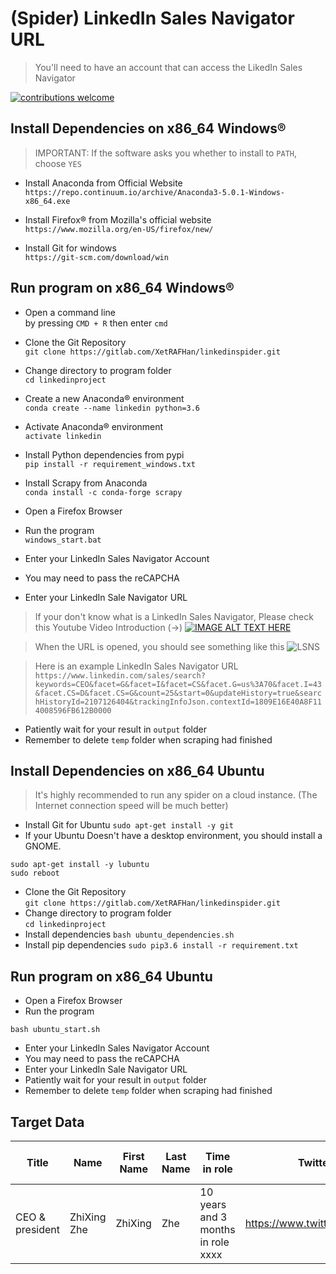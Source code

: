 # (Spider) LinkedIn Sales Navigator URL
> You'll need to have an account that can access the LikedIn Sales Navigator

[![contributions welcome](https://img.shields.io/badge/contributions-welcome-brightgreen.svg?style=flat)](https://github.com/dwyl/esta/issues)

## Install Dependencies on x86_64 Windows®
> IMPORTANT: If the software asks you whether to install to `PATH`, choose `YES`


- Install Anaconda from Official Website \
`https://repo.continuum.io/archive/Anaconda3-5.0.1-Windows-x86_64.exe`

- Install Firefox® from Mozilla's official website \
`https://www.mozilla.org/en-US/firefox/new/`

- Install Git for windows \
`https://git-scm.com/download/win`


## Run program on x86_64 Windows®
* Open a command line \
by pressing `CMD + R` then enter `cmd` 

* Clone the Git Repository \
`git clone https://gitlab.com/XetRAFHan/linkedinspider.git`
* Change directory to program folder \
`cd linkedinproject`
* Create a new Anaconda® environment \
`conda create --name linkedin python=3.6`
* Activate Anaconda® environment \
`activate linkedin`
* Install Python dependencies from pypi \
`pip install -r requirement_windows.txt`
* Install Scrapy from Anaconda \
`conda install -c conda-forge scrapy`
* Open a Firefox Browser
* Run the program \
`windows_start.bat`
* Enter your LinkedIn Sales Navigator Account
* You may need to pass the reCAPCHA
* Enter your LinkedIn Sale Navigator URL
> If your don't know what is a LinkedIn Sales Navigator, Please check this Youtube Video Introduction (->)
[![IMAGE ALT TEXT HERE](https://img.youtube.com/vi/4DwuiurKTh0/0.jpg)](https://www.youtube.com/watch?v=4DwuiurKTh0)

> When the URL is opened, you should see something like this
![LSNS](https://raw.githubusercontent.com/XetRAHF/Spider_LinkedInSalesNavigatorURL/7758fd001ee1debcf44ada0d7f8c2fcd0c801f0d/imgs/sales_navigator_eg.png)

> Here is an example LinkedIn Sales Navigator URL \
`https://www.linkedin.com/sales/search?keywords=CEO&facet=G&facet=I&facet=CS&facet.G=us%3A70&facet.I=43&facet.CS=D&facet.CS=G&count=25&start=0&updateHistory=true&searchHistoryId=2107126404&trackingInfoJson.contextId=1809E16E40A8F114008596FB612B0000`
* Patiently wait for your result in `output` folder
* Remember to delete `temp` folder when scraping had finished

## Install Dependencies on x86_64 Ubuntu
> It's highly recommended to run any spider on a cloud instance. (The Internet connection speed will be much better)

* Install Git for Ubuntu
`sudo apt-get install -y git`
* If your Ubuntu Doesn't have a desktop environment, you should install a GNOME.
```
sudo apt-get install -y lubuntu
sudo reboot
```
* Clone the Git Repository \
`git clone https://gitlab.com/XetRAFHan/linkedinspider.git`
* Change directory to program folder \
`cd linkedinproject`
* Install dependencies
`bash ubuntu_dependencies.sh`
* Install pip dependencies
`sudo pip3.6 install -r requirement.txt`

## Run program on x86_64 Ubuntu
* Open a Firefox Browser
* Run the program 

`bash ubuntu_start.sh`
* Enter your LinkedIn Sales Navigator Account
* You may need to pass the reCAPCHA
* Enter your LinkedIn Sale Navigator URL
* Patiently wait for your result in `output` folder
* Remember to delete `temp` folder when scraping had finished

## Target Data
		
| Title | Name | First Name | Last Name | Time in role | Twitter | Contact Linkedin Profile URL | Contact Location | Company | Company Size (Employees) | Industry | Company Profile Linkedin URL | Company Website | ID |
|-------|------|------------|-----------|--------------|---------|------------------------------|------------------|---------|--------------------------|----------|------------------------------|-----------------|----|
| CEO & president | ZhiXing Zhe | ZhiXing | Zhe | 10 years and 3 months in role xxxx | https://www.twitter.com/xxxx | https://www.linkedin.com/sal/zhixingzhe | Great China | ZhongGuo DianXin | 50 - 100 | telecommunications | https://www.linkedin.com/sal/xxxx | https://www.somecompany.com/ | 0 based |

